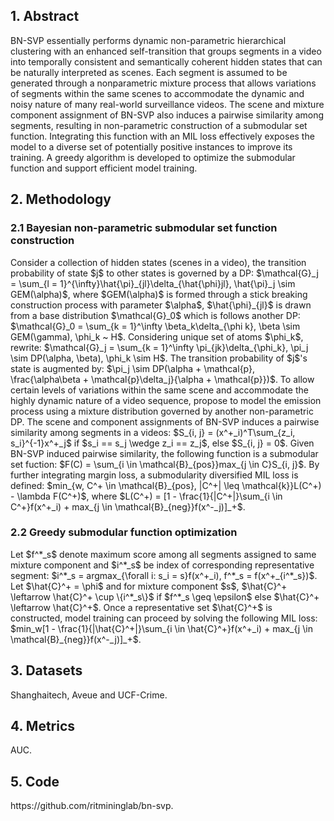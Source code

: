 <h2>1. Abstract</h2>
BN-SVP essentially performs dynamic non-parametric hierarchical clustering with an enhanced self-transition that groups segments in a video into temporally consistent and semantically coherent hidden states that can be naturally interpreted as scenes. Each segment is assumed to be generated through a nonparametric mixture process that allows variations of segments within the same scenes to accommodate the dynamic and noisy nature of many real-world surveillance videos. The scene and mixture component assignment of BN-SVP also induces a pairwise similarity among segments, resulting in non-parametric construction of a submodular set function. Integrating this function with an MIL loss effectively exposes the model to a diverse set of potentially positive instances to improve its training. A greedy algorithm is developed to optimize the submodular function and support efficient model training.
<h2>2. Methodology</h2>
<h3>2.1 Bayesian non-parametric submodular set function construction</h3>
Consider a collection of hidden states (scenes in a video), the transition probability of state $j$ to other states is governed by a DP: $\mathcal{G}_j = \sum_{l = 1}^{\infty}\hat{\pi}_{jl}\delta_{\hat{\phi}jl}, \hat{\pi}_j \sim GEM(\alpha)$, where $GEM(\alpha)$ is formed through a stick breaking construction process with parameter $\alpha$, $\hat{\phi}_{jl}$ is drawn from a base distribution $\mathcal{G}_0$ which is follows another DP: $\mathcal{G}_0 = \sum_{k = 1}^\infty \beta_k\delta_{\phi k}, \beta \sim GEM(\gamma), \phi_k ~ H$. Considering unique set of atoms $\phi_k$, rewrite: $\mathcal{G}_j = \sum_{k = 1}^\infty \pi_{jk}\delta_{\phi_k}, \pi_j \sim DP(\alpha, \beta), \phi_k \sim H$. The transition probability of $j$'s state is augmented by: $\pi_j \sim DP(\alpha + \mathcal{p}, \frac{\alpha\beta + \mathcal{p}\delta_j}{\alpha + \mathcal{p}})$. To allow certain levels of variations within the same scene and accommodate the highly dynamic nature of a video sequence, propose to model the emission process using a mixture distribution governed by another non-parametric DP. The scene and component assignments of BN-SVP induces a pairwise similarity among segments in a videos: $S_{i, j} = (x^+_i)^T\sum_{z_i, s_i}^{-1}x^+_j$ if $s_i == s_j \wedge z_i == z_j$, else $S_{i, j} = 0$. Given BN-SVP induced pairwise similarity, the following function is a submodular set fuction: $F(C) = \sum_{i \in \mathcal{B}_{pos}}max_{j \in C}S_{i, j}$. By further integrating margin loss, a submodularity diversified MIL loss is defined: $min_{w, C^+ \in \mathcal{B}_{pos}, |C^+| \leq \mathcal{k}}L(C^+) - \lambda F(C^+)$, where $L(C^+) = [1 - \frac{1}{|C^+|}\sum_{i \in C^+}f(x^+_i) + max_{j \in \mathcal{B}_{neg}}f(x^-_j)]_+$.
<h3>2.2 Greedy submodular function optimization</h3>
Let $f^*_s$ denote maximum score among all segments assigned to same mixture component and $i^*_s$ be index of corresponding representative segment: $i^*_s = argmax_{\forall i: s_i = s}f(x^+_i), f^*_s = f(x^+_{i^*_s})$. Let $\hat{C}^+ = \phi$ and for mixture component $s$, $\hat{C}^+ \leftarrow \hat{C}^+ \cup \{i^*_s\}$ if $f^*_s \geq \epsilon$ else $\hat{C}^+ \leftarrow \hat{C}^+$. Once a representative set $\hat{C}^+$ is constructed, model training can proceed by solving the following MIL loss: $min_w[1 - \frac{1}{|\hat{C}^+|}\sum_{i \in \hat{C}^+}f(x^+_i) + max_{j \in \mathcal{B}_{neg}}f(x^-_j)]_+$.
<h2>3. Datasets</h2>
Shanghaitech, Aveue and UCF-Crime.
<h2>4. Metrics</h2>
AUC.
<h2>5. Code</h2>
https://github.com/ritmininglab/bn-svp.